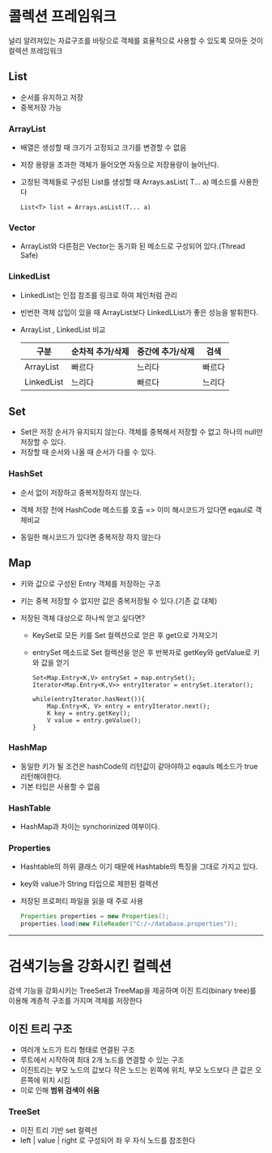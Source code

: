 # 콜렉션 프레임워크

널리 알려져있는 자료구조를 바탕으로 객체를 효율적으로 사용할 수 있도록 모아둔 것이 컬렉션 프레임워크



## List

- 순서를 유지하고 저장
- 중복저장 가능

### ArrayList

- 배열은 생성할 때 크기가 고정되고 크기를 변경할 수 없음

- 저장 용량을 초과한 객체가 들어오면 자동으로 저장용량이 늘어난다.

- 고정된 객체들로 구성된 List를 생성할 때 Arrays.asList( T... a) 메소드를 사용한다

  ```
  List<T> list = Arrays.asList(T... a)
  ```



### Vector

- ArrayList와 다른점은 Vector는 동기화 된 메소드로 구성되어 있다.(Thread Safe)

### LinkedList

- LinkedList는 인접 참조를 링크로 하여 체인처럼 관리

- 빈번한 객체 삽입이 있을 때 ArrayList보다 LinkedLList가 좋은 성능을 발휘한다.

- ArrayList , LinkedList 비교

  | 구분       | 순차적 추가/삭제 | 중간에 추가/삭제 | 검색   |
  | ---------- | ---------------- | ---------------- | ------ |
  | ArrayList  | 빠르다           | 느리다           | 빠르다 |
  | LinkedList | 느리다           | 빠르다           | 느리다 |



## Set

- Set은 저장 순서가 유지되지 않는다. 객체를 중복해서 저장할 수 없고 하나의 null만 저장할 수 있다.
- 저장할 때 순서와 나올 때 순서가 다를 수 있다.

### HashSet

- 순서 없이 저장하고 중복저장하지 않는다.

- 객체 저장 전에 HashCode 메소드를 호출 => 이미 해시코드가 있다면 eqaul로 객체비교

- 동일한 해시코드가 있다면 중복저장 하지 않는다

  

## Map

- 키와 값으로 구성된 Entry 객체를 저장하는 구조

- 키는 중복 저장할 수 없지만 값은 중복저장될 수 있다.(기존 값 대체)

- 저장된 객체 대상으로 하나씩 얻고 싶다면?

  - KeySet로 모든 키를 Set 컬렉션으로 얻은 후 get으로 가져오기

  - entrySet 메소드로 Set 컬렉션을 얻은 후 반복자로 getKey와 getValue로 키와 값을 얻기

    ```
    Set<Map.Entry<K,V> entrySet = map.entrySet();
    Iterator<Map.Entry<K,V>> entryIterator = entrySet.iterator();
    
    while(entryIterator.hasNext()){
        Map.Entry<K, V> entry = entryIterator.next();
        K key = entry.getKey();
        V value = entry.geValue();
    }
    ```

### HashMap

- 동일한 키가 될 조건은 hashCode의 리턴값이 같아야하고 eqauls 메소드가 true 리턴해야한다.
- 기본 타입은 사용할 수 없음

### HashTable

- HashMap과 차이는 synchorinized 여부이다.

### Properties

- Hashtable의 하위 클래스 이기 때문에 Hashtable의 특징을 그대로 가지고 있다.

- key와 value가 String 타입으로 제한된 컬렉션

- 저장된 프로퍼티 파일을 읽을 때 주로 사용

  ```java
  Properties properties = new Properties();
  properties.load(new FileReader("C:/~/database.properties"));
  ```



------------------



# 검색기능을 강화시킨 컬렉션

검색 기능을 강화시키는 TreeSet과 TreeMap을 제공하며 이진 트리(binary tree)를 이용해 계층적 구조를 가지며 객체를 저장한다



## 이진 트리 구조

- 여러개 노드가 트리 형태로 연결된 구조
- 루트에서 시작하여 최대 2개 노드를 연결할 수 있는 구조
- 이진트리는 부모 노드의 값보다 작은 노드는 왼쪽에 위치, 부모 노드보다 큰 값은 오른쪽에 위치 시킴
- 이로 인해 **범위 검색이 쉬움**

### TreeSet

- 이진 트리 기반 set 컬렉션
- left | value | right 로 구성되어 좌 우 자식 노드를 참조한다







